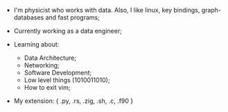 * I'm physicist who works with data. Also, I like linux, key bindings, graph-databases and fast programs;

* Currently working as a data engineer;

* Learning about:
  - Data Architecture;
  - Networking;
  - Software Development;
  - Low level things (1010011010);
  - How to exit vim;
  
 * My extension: { .py, .rs, .zig, .sh, .c, .f90 }
